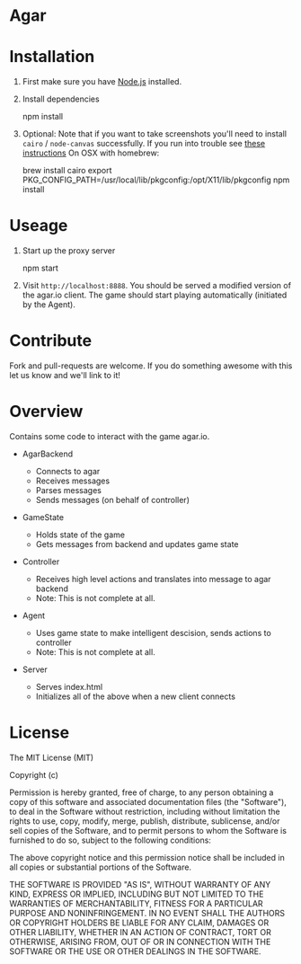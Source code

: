 # Agar

# Installation

1. First make sure you have [Node.js](https://nodejs.org/) installed.
2. Install dependencies

    npm install

3. Optional: Note that if you want to take screenshots you'll need to install `cairo` /
   `node-canvas` successfully. If you run into trouble see [these instructions](https://github.com/Automattic/node-canvas/wiki/_pages)
   On OSX with homebrew:

    brew install cairo
    export PKG_CONFIG_PATH=/usr/local/lib/pkgconfig:/opt/X11/lib/pkgconfig
    npm install

# Useage

1. Start up the proxy server

    npm start

2. Visit `http://localhost:8888`. You should be served a modified version of the agar.io client. The game should start playing automatically (initiated by the Agent).

# Contribute

  Fork and pull-requests are welcome. If you do something awesome with this let us know and we'll link to it!

# Overview

Contains some code to interact with the game agar.io.

- AgarBackend
  - Connects to agar
  - Receives messages
  - Parses messages
  - Sends messages (on behalf of controller)

- GameState
  - Holds state of the game
  - Gets messages from backend and updates game state

- Controller
  - Receives high level actions and translates into message to agar backend
  - Note: This is not complete at all.

- Agent
  - Uses game state to make intelligent descision, sends actions to controller
  - Note: This is not complete at all.

- Server
  - Serves index.html
  - Initializes all of the above when a new client connects


# License

The MIT License (MIT)

Copyright (c) <year> <copyright holders>

Permission is hereby granted, free of charge, to any person obtaining a copy
of this software and associated documentation files (the "Software"), to deal
in the Software without restriction, including without limitation the rights
to use, copy, modify, merge, publish, distribute, sublicense, and/or sell
copies of the Software, and to permit persons to whom the Software is
furnished to do so, subject to the following conditions:

The above copyright notice and this permission notice shall be included in
all copies or substantial portions of the Software.

THE SOFTWARE IS PROVIDED "AS IS", WITHOUT WARRANTY OF ANY KIND, EXPRESS OR
IMPLIED, INCLUDING BUT NOT LIMITED TO THE WARRANTIES OF MERCHANTABILITY,
FITNESS FOR A PARTICULAR PURPOSE AND NONINFRINGEMENT. IN NO EVENT SHALL THE
AUTHORS OR COPYRIGHT HOLDERS BE LIABLE FOR ANY CLAIM, DAMAGES OR OTHER
LIABILITY, WHETHER IN AN ACTION OF CONTRACT, TORT OR OTHERWISE, ARISING FROM,
OUT OF OR IN CONNECTION WITH THE SOFTWARE OR THE USE OR OTHER DEALINGS IN
THE SOFTWARE.
